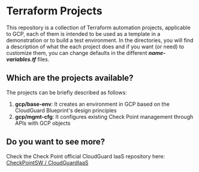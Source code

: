 # Terraform Projects
This repository is a collection of Terraform automation projects, applicable to GCP, each of them is intended to be used as a template in a demonstration or to build a test environment.  In the directories, you will find a description of what the each project does and if you want (or need) to customize them, you can change defaults in the different __*name-variables.tf*__ files. 

## Which are the projects available?
The projects can be briefly described as follows:
1. **gcp/base-env**: It creates an environment in GCP based on the CloudGuard Blueprint's design principles
2. **gcp/mgmt-cfg**: It configures existing Check Point management through APIs with GCP objects

## Do you want to see more? 
Check the Check Point official CloudGuard IaaS repository here: [CheckPointSW / CloudGuardIaaS](https://github.com/CheckPointSW/CloudGuardIaaS)
